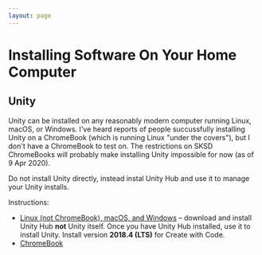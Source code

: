 ```yaml
---
layout: page
---
```


# Installing Software On Your Home Computer

## Unity

Unity can be installed on any reasonably modern computer running Linux, macOS, or Windows. I've heard reports of people succussfully installing Unity on a ChromeBook (which is running Linux "under the covers"), but I don't have a ChromeBook to test on. The restrictions on SKSD ChromeBooks will probably make installing Unity impossible for now (as of 9 Apr 2020).

Do not install Unity directly, instead instal Unity Hub and use it to manage your Unity installs.

Instructions:

* [Linux (not ChromeBook), macOS, and Windows](https://unity3d.com/get-unity/download) – download and install Unity Hub **not** Unity itself. Once you have Unity Hub installed, use it to install Unity. Install version **2018.4 (LTS)** for Create with Code.
* [ChromeBook]()
